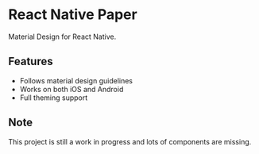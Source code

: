 React Native Paper
==================

Material Design for React Native.

## Features

- Follows material design guidelines
- Works on both iOS and Android
- Full theming support

## Note

This project is still a work in progress and lots of components are missing.
